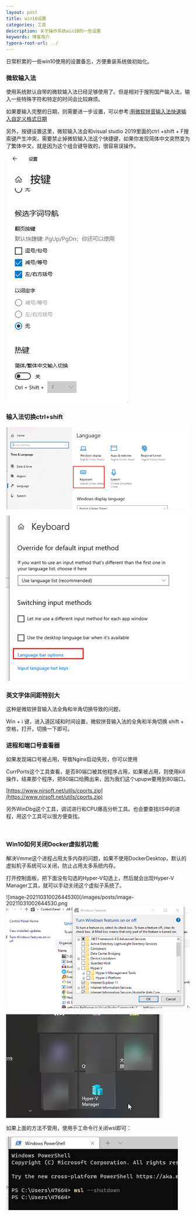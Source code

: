 ```yaml
---
layout: post
title: win10设置
categories: 工具
description: 关于操作系统win10的一些设置
keywords: 博客简介
typora-root-url: ../
---
```

日常积累的一些win10使用的设置备忘，方便重装系统做初始化。

### 微软输入法

使用系统默认自带的微软输入法已经足够使用了。但是相对于搜狗国产输入法，输入一些特殊字符和特定的时间会比较麻烦。

如果要输入完整的日期，则需要进一步设置，可以参考:[用微软拼音输入法快速输入自定义格式日期](https://blog.walterlv.com/ime/2017/09/18/date-time-format-using-microsoft-pinyin.html)

另外，按键设置这里，微软输入法会和visual studio 2019里面的ctrl +shift + F搜索键产生冲突，需要禁止掉微软输入法这个快捷键，如果你发现简体中文突然变为了繁体中文，就是因为这个组合键导致的，很容易误操作。

![anjian_settings_123423.png](/images/posts/anjian_settings_123423.png)

### 输入法切换ctrl+shift

![shortcut_settings_124827.png](/images/posts/shortcut_settings_124827.png)

![language_bar_options_23837.png](/images/posts/language_bar_options_23837.png)



### 英文字体间距特别大

这种是微软拼音输入法全角和半角切换导致的问题，

Win + i 键，进入道区域和时间设置，微软拼音输入法的全角和半角切换 shift + 空格，打开，切换一下即可。

### 进程和端口号查看器

如果发现端口号被占用，导致Nginx启动失败，你可以使用

CurrPorts这个工具查看，是否80端口被其他程序占用，如果被占用，则使用kill操作，结束那个程序，把80端口给腾出来，因为我们这个upupw要用到80端口。

[https://www.nirsoft.net/utils/cports.zip](https://www.nirsoft.net/utils/cports.zip)

另外WinDbg这个工具，调试进行和CPU爆高分析工具。也会要查找IIS中的进程，用这个工具可以很方便查找。

​                               

###  Win10如何关闭Docker虚拟机功能

解决Vmme这个进程占用太多内存的问题，如果不使用DockerDesktop，默认的虚拟机子系统可以关闭，防止占用太多系统内存。

打开控制面板，把下面没有勾选的Hyper-V勾选上，然后就会出现Hyper-V Manager工具，就可以手动关闭这个虚拟子系统了。

![image-20211031002644530](/images/posts/image-20211031002644530.png![kMPbB8IeXS](/images/posts/kMPbB8IeXS.png)

![8fpoExyZIh](/images/posts/8fpoExyZIh.png)

如果上面的方法不管用，使用手工命令行关闭wsl即可：

![aU9KciNr1i](/images/posts/aU9KciNr1i.png)



